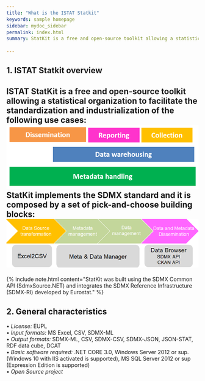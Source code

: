 ```yaml
---
title: "What is the ISTAT Statkit"
keywords: sample homepage
sidebar: mydoc_sidebar
permalink: index.html
summary: StatKit is a free and open-source toolkit allowing a statistical organization to facilitate the standardization and industrialization of statistical dissemination and reporting

---
```



## 1. ISTAT Statkit overview 

<b>ISTAT StatKit</b> is a free and open-source toolkit allowing a statistical organization to facilitate the standardization and industrialization of the following use cases: <br>
<img src="./images/Img1.png"> <br>
StatKit implements the SDMX standard and it is composed by a set of pick-and-choose building blocks:<br>
<img src="./images/Img2.png"> <br>
---
{% include note.html content="StatKit was built using the SDMX Common API (SdmxSource.NET) and integrates the SDMX Reference Infrastructure (SDMX-RI) developed by Eurostat." %}

## 2. General characteristics

•	<i>License:</i> EUPL <br>
•	<i>Input formats:</i> MS Excel, CSV, SDMX-ML <br>
•	<i>Output formats:</i> SDMX-ML, CSV, SDMX-CSV, SDMX-JSON, JSON-STAT, RDF data cube, DCAT <br>
•	<i>Basic software required:</i> .NET CORE 3.0, Windows Server 2012 or sup. (Windows 10 with IIS activated is supported), MS SQL Server 2012 or sup (Expression Edition is supported) <br>
•	<i>Open Source project</i> <br>

